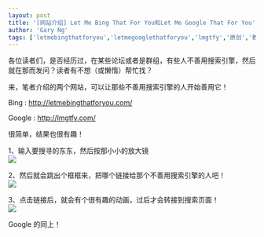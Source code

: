 ```yaml
---
layout: post
title: '[网站介绍] Let Me Bing That For You和Let Me Google That For You'
author: 'Gary Ng'
tags: ['letmebingthatforyou','letmegooglethatforyou','lmgtfy','原创','教程']
---
```


各位读者们，是否经历过，在某些论坛或者是群组，有些人不善用搜索引擎，然后就在那而发问？读者有不想（或懒惰）帮忙找？  
  
 来，笔者介绍的两个网站，可以让那些不善用搜索引擎的人开始善用它！  
  
 Bing : <http://letmebingthatforyou.com/>  
  
  
 Google : <http://lmgtfy.com/>  
  
 很简单，结果也很有趣！  
  
1、输入要搜寻的东东，然后按那小小的放大镜  
[![](http://2.bp.blogspot.com/-Ro8PJSaSVAE/TqarBE-tibI/AAAAAAAAAV0/cImdq5NqhMA/s640/bing1.jpg)](http://2.bp.blogspot.com/-Ro8PJSaSVAE/TqarBE-tibI/AAAAAAAAAV0/cImdq5NqhMA/s1600/bing1.jpg)
  
2、然后就会跳出个框框来，把哪个链接给那个不善用搜索引擎的人吧！  
[![](http://1.bp.blogspot.com/-UrUXtIANC2w/TqarkKw79pI/AAAAAAAAAV8/bkaQVk2ieGo/s640/bing2.jpg)](http://1.bp.blogspot.com/-UrUXtIANC2w/TqarkKw79pI/AAAAAAAAAV8/bkaQVk2ieGo/s1600/bing2.jpg)
  
 3、点击链接后，就会有个很有趣的动画，过后才会转接到搜索页面！  
[![](http://1.bp.blogspot.com/-jM23lnJfj_4/TqauiR5neXI/AAAAAAAAAWE/ZJR5CYk5wEE/s1600/clip0071.gif)](http://1.bp.blogspot.com/-jM23lnJfj_4/TqauiR5neXI/AAAAAAAAAWE/ZJR5CYk5wEE/s1600/clip0071.gif)
  
 Google 的同上！
